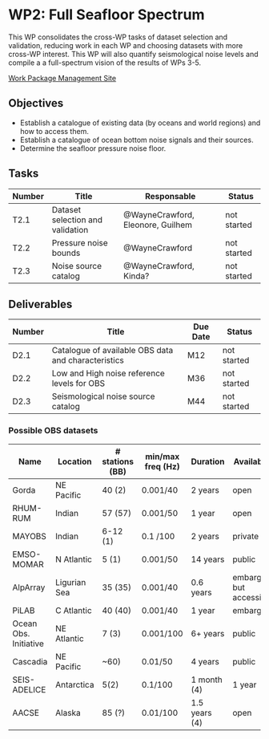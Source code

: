 # WP2: Full Seafloor Spectrum

This WP consolidates the cross-WP tasks of dataset selection and validation, reducing work in each WP
and choosing datasets with more cross-WP interest. This WP will also quantify seismological noise levels
and compile a a full-spectrum vision of the results of WPs 3-5. 

[Work Package Management Site](WP2)

## Objectives

- Establish a catalogue of existing data (by oceans and world regions) and
  how to access them.
- Establish a catalogue of ocean bottom noise signals and their sources.
- Determine the seafloor pressure noise floor.

## Tasks

| Number | Title | Responsable | Status |
| ------ | ------ | ---------- | ------ |
| T2.1   | Dataset selection and validation | @WayneCrawford, Eleonore, Guilhem | not started |
| T2.2 | Pressure noise bounds | @WayneCrawford |  not started |
| T2.3  | Noise source catalog | @WayneCrawford, Kinda? | not started |

## Deliverables

| Number | Title | Due Date | Status |
| ------ | ------ | ---------- | ------ |
| D2.1  | Catalogue of available OBS data and characteristics | M12 | not started |
| D2.2 | Low and High noise reference levels for OBS  | M36 | not started |
| D2.3 | Seismological noise source catalog | M44 | not started |

### Possible OBS datasets

| Name | Location | # stations (BB) | min/max freq (Hz) | Duration | Availabilty | Access |
| ---- | -------- | --------------- | ----------------  | -------- | ----------- | ------ |
| Gorda | NE Pacific | 40 (2) | 0.001/40 | 2 years | open | ?? (IRIS) |
| RHUM-RUM | Indian | 57 (57) | 0.001/50 | 1 year | open | YV (RESIF) |
| MAYOBS  | Indian | 6-12 (1) | 0.1 /100 | 2 years | private | 1T (mayobs.ipgp.fr) |
| EMSO-MOMAR | N Atlantic | 5 (1) | 0.001/50 | 14 years | public | 4G (RESIF) |
| AlpArray | Ligurian Sea | 35 (35) | 0.001/40 | 0.6 years | embargoed but accessible | Z3 (RESIF) |
| PiLAB | C Atlantic | 40 (40) | 0.001/40 | 1 year | embargoed | (IRIS & Wayne?) |
| Ocean	Obs. Initiative | NE Atlantic | 7 (3) | 0.001/100 | 6+ years | public | ??? |
| Cascadia | NE Pacific | ~60) | 0.01/50 | 4 years | public | ?? (IRIS) |
| SEIS-ADELICE | Antarctica | 5(2) | 0.1/100 | 1 month	(4) | 1 year | embargoed| through Guilhem |
| AACSE | Alaska | 85 (?) | 0.01/100 | 1.5 years	(4) | open| XO (FDSN) |
